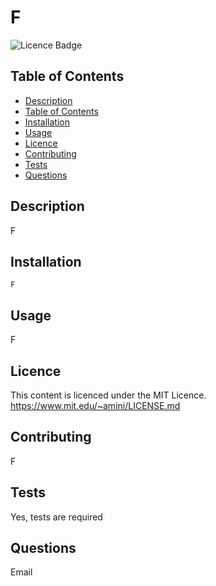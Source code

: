 # F

  ![Licence Badge](https://img.shields.io/badge/licence-MIT-green)

  ## Table of Contents
  - [Description](#description)
  - [Table of Contents](#table-of-contents)
  - [Installation](#installation)
  - [Usage](#usage)
  - [Licence](#licence)
  - [Contributing](#contributing)
  - [Tests](#tests)
  - [Questions](#questions)

  ## Description

  F


  ## Installation
  ```
  F
  ```

  ## Usage

  F

  ## Licence

  This content is licenced under the MIT Licence.
  https://www.mit.edu/~amini/LICENSE.md

  ## Contributing

  F

  ## Tests

  Yes, tests are required

  ## Questions

  Email
  